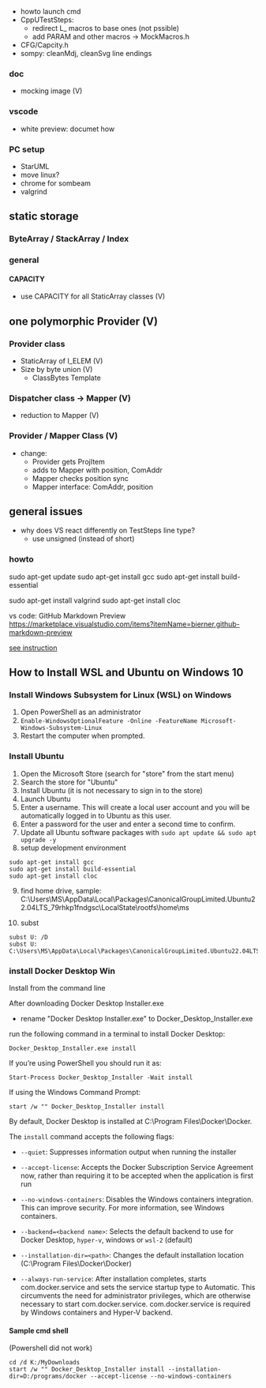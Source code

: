 -   howto launch cmd
-   CppUTestSteps:
    -   redirect L_ macros to base ones (not pssible)
    -   add PARAM and other macros -> MockMacros.h
-   CFG/Capcity.h
-   sompy: cleanMdj, cleanSvg line endings

### doc
-   mocking image (V)


### vscode
-   white preview: documet how

### PC setup
-   StarUML
-   move linux?
-   chrome for sombeam
-   valgrind


## static storage
### ByteArray / StackArray / Index
### general
#### CAPACITY
- use CAPACITY for all StaticArray classes (V)
## one polymorphic Provider (V)
### Provider class
- StaticArray of I_ELEM (V)
- Size by byte union (V)
    - ClassBytes Template

### Dispatcher class -> Mapper (V)
- reduction to Mapper (V)

### Provider / Mapper Class (V)
- change:
    -   Provider gets ProjItem
    -   adds to Mapper with position, ComAddr
    -   Mapper checks position sync
    -   Mapper interface: ComAddr, position


## general issues
-   why does VS react differently on TestSteps line type?
    - use unsigned (instead of short)

### howto
sudo apt-get update
sudo apt-get install gcc
sudo apt-get install build-essential

sudo apt-get install valgrind
sudo apt-get install cloc

vs code: GitHub Markdown Preview
https://marketplace.visualstudio.com/items?itemName=bierner.github-markdown-preview

[see instruction](https://www.public-health.uiowa.edu/it/support/kb48549/)
## How to Install WSL and Ubuntu on Windows 10
### Install Windows Subsystem for Linux (WSL) on Windows
1. Open PowerShell as an administrator
2. ``Enable-WindowsOptionalFeature -Online -FeatureName Microsoft-Windows-Subsystem-Linux``
3. Restart the computer when prompted.

### Install Ubuntu
1.  Open the Microsoft Store (search for "store" from the start menu)
2.  Search the store for "Ubuntu"
3.  Install Ubuntu (it is not necessary to sign in to the store)
4.  Launch Ubuntu
5.  Enter a username. This will create a local user account and you will be automatically logged in to Ubuntu as this user.
6.  Enter a password for the user and enter a second time to confirm.
7.  Update all Ubuntu software packages with ``sudo apt update && sudo apt upgrade -y``
8.  setup development environment
```
sudo apt-get install gcc
sudo apt-get install build-essential
sudo apt-get install cloc
```

9. find home drive, sample:
C:\Users\MS\AppData\Local\Packages\CanonicalGroupLimited.Ubuntu22.04LTS_79rhkp1fndgsc\LocalState\rootfs\home\ms

10. subst
```
subst U: /D
subst U: C:\Users\MS\AppData\Local\Packages\CanonicalGroupLimited.Ubuntu22.04LTS_79rhkp1fndgsc\LocalState\rootfs\home\ms
```
### install Docker Desktop Win
Install from the command line

After downloading Docker Desktop Installer.exe

-   rename "Docker Desktop Installer.exe" to Docker_Desktop_Installer.exe

run the following command in a terminal to install Docker Desktop:

```shell
Docker_Desktop_Installer.exe install
```

If you’re using PowerShell you should run it as:

```shell
Start-Process Docker_Desktop_Installer -Wait install
```

If using the Windows Command Prompt:

```shell
start /w "" Docker_Desktop_Installer install
```

By default, Docker Desktop is installed at C:\Program Files\Docker\Docker.

The ``install`` command accepts the following flags:
-    ``--quiet``: Suppresses information output when running the installer

-    ``--accept-license``: Accepts the Docker Subscription Service Agreement now, rather than requiring it to be accepted when the application is first run

-   ``--no-windows-containers``: Disables the Windows containers integration. This can improve security. For more information, see Windows containers.

-   ``--backend=<backend name>``: Selects the default backend to use for Docker Desktop, ``hyper-v``, windows or ``wsl-2`` (default)

-   ``--installation-dir=<path>``: Changes the default installation location (C:\Program Files\Docker\Docker)

- ``--always-run-service``: After installation completes, starts com.docker.service and sets the service startup type to Automatic. This circumvents the need for administrator privileges, which are otherwise necessary to start com.docker.service. com.docker.service is required by Windows containers and Hyper-V backend.

#### Sample cmd shell
(Powershell did not work)
```shell
cd /d K:/MyDownloads
start /w "" Docker_Desktop_Installer install --installation-dir=D:/programs/docker --accept-license --no-windows-containers
```
